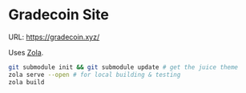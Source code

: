 # Gradecoin Site
URL: https://gradecoin.xyz/

Uses [Zola](http://getzola.org/).

```bash
git submodule init && git submodule update # get the juice theme
zola serve --open # for local building & testing
zola build
```

